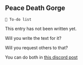 ## Peace Death Gorge

`📃 To-do list`

This entry has not been written yet.

Will you write the text for it?

Will you request others to that?

You can do both
in [this discord post](<https://discord.com/channels/562910943848169472/1173922660489633802>)

<!---
keywords:  
aliases: 
-->